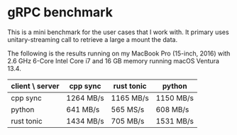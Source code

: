 # gRPC benchmark

This is a mini benchmark for the user cases that I work with. It primary uses unitary-streaming call
to retrieve a large a mount the data.

The following is the results running on my MacBook Pro (15-inch, 2016) with 2.6 GHz 6-Core Intel 
Core i7 and 16 GB memory running macOS Ventura 13.4.

| client \ server | cpp sync  | rust tonic | python     |
| --------------- | --------- | ---------- | ---------- |
| cpp sync        | 1264 MB/s | 1165 MB/s  | 1150 MB/s  |
| python          |  641 MB/s |  565 MS/s  |  608 MB/s  |
| rust tonic      | 1434 MB/s |  705 MB/s  | 1531 MB/s  |
